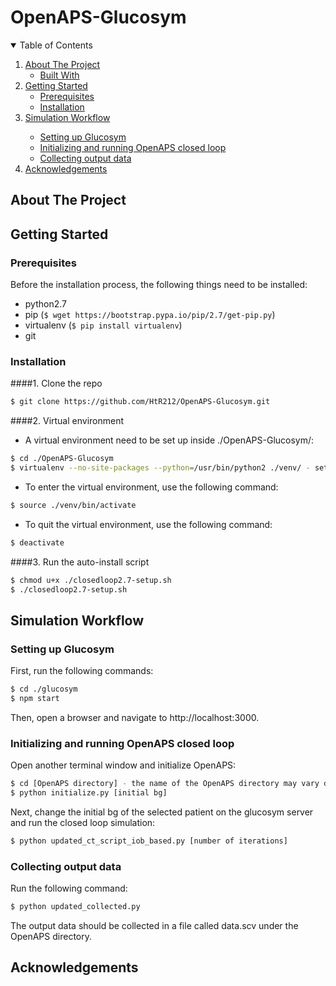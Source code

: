 # OpenAPS-Glucosym

<!-- TABLE OF CONTENTS -->
<details open="open">
  <summary>Table of Contents</summary>
  <ol>
    <li>
      <a href="#about-the-project">About The Project</a>
      <ul>
        <li><a href="#built-with">Built With</a></li>
      </ul>
    </li>
    <li>
      <a href="#getting-started">Getting Started</a>
      <ul>
        <li><a href="#prerequisites">Prerequisites</a></li>
        <li><a href="#installation">Installation</a></li>
      </ul>
    </li>
    <!--
    <li><a href="#usage">Usage</a></li>
    <li><a href="#roadmap">Roadmap</a></li>
    <li><a href="#contributing">Contributing</a></li>
    <li><a href="#license">License</a></li>
    <li><a href="#contact">Contact</a></li>
    -->
    <li><a href="#simulation-workflow">Simulation Workflow</a></li>
      <ul>
        <li><a href="#setting-up-glucosym">Setting up Glucosym</a></li>
        <li><a href="#initializing-and-running-openaps-closed-loop">Initializing and running OpenAPS closed loop</a></li>
        <li><a href="#collocting-output-data">Collecting output data</a></li>
      </ul>
    <li><a href="#acknowledgements">Acknowledgements</a></li>
  </ol>
</details>

<!-- ABOUT THE PROJECT -->
## About The Project



<!-- ### Built With

This section should list any major frameworks that you built your project using. Leave any add-ons/plugins for the acknowledgements section. Here are a few examples.
* [Bootstrap](https://getbootstrap.com)
* [JQuery](https://jquery.com)
* [Laravel](https://laravel.com) -->

<!-- GETTING STARTED -->
## Getting Started



### Prerequisites
Before the installation process, the following things need to be installed:
* python2.7   
* pip (``` $ wget https://bootstrap.pypa.io/pip/2.7/get-pip.py ```)   
* virtualenv (``` $ pip install virtualenv ```)  
* git   

### Installation

####1. Clone the repo
  ```sh
  $ git clone https://github.com/HtR212/OpenAPS-Glucosym.git
  ```

####2. Virtual environment   
  * A virtual environment need to be set up inside ./OpenAPS-Glucosym/:  
  ```sh
  $ cd ./OpenAPS-Glucosym  
  $ virtualenv --no-site-packages --python=/usr/bin/python2 ./venv/ - set up a virtual environment that uses python2  
  ```
  * To enter the virtual environment, use the following command:
  ```sh
  $ source ./venv/bin/activate
  ```
  * To quit the virtual environment, use the following command:
  ```sh
  $ deactivate
  ```
  
####3. Run the auto-install script  
  ```sh
  $ chmod u+x ./closedloop2.7-setup.sh
  $ ./closedloop2.7-setup.sh
  ```
   
<!-- SIMULATION WORKFLOW -->
## Simulation Workflow  

### Setting up Glucosym  

First, run the following commands:  
```sh
$ cd ./glucosym
$ npm start
```
Then, open a browser and navigate to http://localhost:3000.

### Initializing and running OpenAPS closed loop

Open another terminal window and initialize OpenAPS:
```sh
$ cd [OpenAPS directory] - the name of the OpenAPS directory may vary depends on the name set during the installation  
$ python initialize.py [initial bg]  
```
Next, change the initial bg of the selected patient on the glucosym server and run the closed loop simulation:
```sh
$ python updated_ct_script_iob_based.py [number of iterations]  
```

### Collecting output data
Run the following command:
```sh
$ python updated_collected.py
```
The output data should be collected in a file called data.scv under the OpenAPS directory.

<!-- USAGE EXAMPLES -->
<!-- ## Usage

Use this space to show useful examples of how a project can be used. Additional screenshots, code examples and demos work well in this space. You may also link to more resources.

_For more examples, please refer to the [Documentation](https://example.com)_ -->

<!-- CONTRIBUTING -->
<!-- ## Contributing

Contributions are what make the open source community such an amazing place to be learn, inspire, and create. Any contributions you make are **greatly appreciated**.

1. Fork the Project
2. Create your Feature Branch (`git checkout -b feature/AmazingFeature`)
3. Commit your Changes (`git commit -m 'Add some AmazingFeature'`)
4. Push to the Branch (`git push origin feature/AmazingFeature`)
5. Open a Pull Request -->

<!-- LICENSE -->
<!-- ## License -->

<!-- Distributed under the MIT License. See `LICENSE` for more information. -->

<!-- CONTACT -->
<!-- ## Contact -->

<!--Your Name - [@your_twitter](https://twitter.com/your_username) - email@example.com -->

<!-- Project Link: [https://github.com/HtR212/OpenAPS-Glucosym](https://github.com/HtR212/OpenAPS-Glucosym) -->

<!-- ACKNOWLEDGEMENTS -->
## Acknowledgements
<!-- * [GitHub Pages](https://pages.github.com) -->
